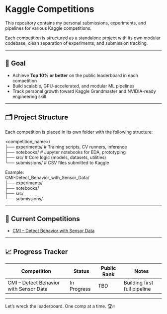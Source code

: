 # Kaggle Competitions

This repository contains my personal submissions, experiments, and pipelines for various Kaggle competitions.

Each competition is structured as a standalone project with its own modular codebase, clean separation of experiments, and submission tracking.

---

## 🎯 Goal

- Achieve **Top 10% or better** on the public leaderboard in each competition
- Build scalable, GPU-accelerated, and modular ML pipelines
- Track personal growth toward Kaggle Grandmaster and NVIDIA-ready engineering skill

---

## 🗂️ Project Structure

Each competition is placed in its own folder with the following structure:

<competition_name>/  
├── experiments/     # Training scripts, CV runners, inference  
├── notebooks/       # Jupyter notebooks for EDA, prototyping  
├── src/             # Core logic (models, datasets, utilities)  
└── submissions/     # CSV files submitted to Kaggle  

Example:  
CMI-Detect_Behavior_with_Sensor_Data/  
├── experiments/  
├── notebooks/  
├── src/  
└── submissions/  



---

## 🚧 Current Competitions

- [CMI – Detect Behavior with Sensor Data](https://www.kaggle.com/competitions/cmi-detect-behavior-with-sensor-data)

---

## 📈 Progress Tracker

| Competition                            | Status      | Public Rank | Notes                        |
|----------------------------------------|-------------|-------------|------------------------------|
| CMI – Detect Behavior with Sensor Data | In Progress | TBD         | Building first full pipeline |

---

Let’s wreck the leaderboard. One comp at a time. 🏆🔥

